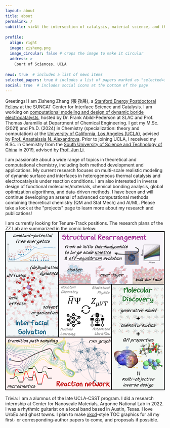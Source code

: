 ```yaml
---
layout: about
title: about
permalink: /
subtitle: <i>At the intersection of catalysis, material science, and theoretical chemistry</i><br><b><font size="4">Seeking tenure-track faculty position</font></b>

profile:
  align: right
  image: zisheng.png
  image_circular: false # crops the image to make it circular
  address: >
    Court of Sciences, UCLA

news: true  # includes a list of news items
selected_papers: true # includes a list of papers marked as "selected={true}"
social: true  # includes social icons at the bottom of the page
---
```


Greetings! I am Zisheng Zhang (張 孜晟), a [Stanford Energy Postdoctoral Fellow](https://energypostdoc.stanford.edu/) at the SUNCAT Center for Interface Science and Catalysis. I am working on [computational modeling and design of dynamic boride electrocatalysts](https://energypostdoc.stanford.edu/people/zisheng-zhang), hosted by Dr. Frank Abild-Pederson at SLAC and Prof. Thomas Jaramillo at Department of Chemical Engineering. I got my M.Sc. (2021) and Ph.D. (2024) in Chemistry (specialization: theory and computation) at the [University of California, Los Angeles (UCLA)](https://www.chemistry.ucla.edu/), advised by [Prof. Anastaissia N. Alexandrova](http://www.chem.ucla.edu/~ana/). Prior to joining UCLA, I received my B.Sc. in Chemistry from the [South University of Science and Technology of China](http://science-en.sustech.edu.cn/research/focusd/id/436.html) in 2019, advised by [Prof. Jun Li](http://www.junlilab.org/).

I am passionate about a wide range of topics in theoretical and computational chemistry, including both method development and applications. My current research focuses on multi-scale realistic modeling of dynamic surface and interfaces in heterogeneous thermal catalysis and electrocatalysis under reaction conditions. I am also interested in inverse design of functional molecules/materials, chemical bonding analysis, global optimization algorithms, and data-driven methods. I have been and will continue developing an arsenal of advanced computational methods combining theoretical chemistry (QM and Stat Mech) and  AI/ML. Please take a look at the "projects" page to learn more about my research and publications!

I am currently looking for Tenure-Track positions. The research plans of the ZZ Lab are summarized in the comic below:
![](assets/img/research_plan2024.png)

Trivia: I am a alumnus of the late UCLA-CSST program. I did a research internship at Center for Nanoscale Materials, Argonne National Lab in 2022. I was a rhythmic guitarist on a local band based in Austin, Texas. I love UrbEx and ghost towns. I plan to make [xkcd](https://xkcd.com/)-style TOC graphics for all my first- or corresponding-author papers to come, and proposals if possible.

<!-- - Statistical ensemble representation of dynamic clusters and restructuring surfaces in catalytic conditions.
- Development of global optimizers with grand canonical and multi-objective functionality for structure search of crystals, clusters, and surfaces.
- Realistic modeling of electrocatalytic interface to understand the roles of pH, electrode potential, solvation, and electrolyte additives.
- Direct and inverse design of functional molecules and materials for CO$_2$ capture and electroreduction. -->



<!-- Write your biography here. Tell the world about yourself. Link to your favorite [subreddit](http://reddit.com). You can put a picture in, too. The code is already in, just name your picture `prof_pic.jpg` and put it in the `img/` folder.

Put your address / P.O. box / other info right below your picture. You can also disable any these elements by editing `profile` property of the YAML header of your `_pages/about.md`. Edit `_bibliography/papers.bib` and Jekyll will render your [publications page](/al-folio/publications/) automatically.

Link to your social media connections, too. This theme is set up to use [Font Awesome icons](http://fortawesome.github.io/Font-Awesome/) and [Academicons](https://jpswalsh.github.io/academicons/), like the ones below. Add your Facebook, Twitter, LinkedIn, Google Scholar, or just disable all of them. -->
